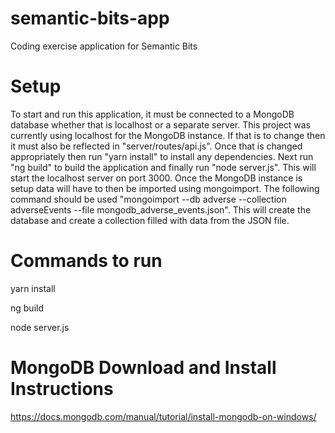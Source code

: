 # semantic-bits-app
Coding exercise application for Semantic Bits

# Setup

To start and run this application, it must be connected to a MongoDB database whether that is localhost or a separate server. This project was currently using localhost for the MongoDB instance. If that is to change then it must also be reflected in "server/routes/api.js". Once that is changed appropriately then run "yarn install" to install any dependencies. Next run "ng build" to build the application and finally run "node server.js". This will start the localhost server on port 3000. Once the MongoDB instance is setup data will have to then be imported using mongoimport. The following command should be used "mongoimport --db adverse --collection adverseEvents --file mongodb_adverse_events.json". This will create the database and create a collection filled with data from the JSON file.

# Commands to run
yarn install

ng build

node server.js

# MongoDB Download and Install Instructions
https://docs.mongodb.com/manual/tutorial/install-mongodb-on-windows/
